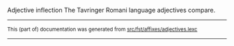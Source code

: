 Adjective inflection
The Tavringer Romani language adjectives compare.

* * *

<small>This (part of) documentation was generated from [src/fst/affixes/adjectives.lexc](https://github.com/giellalt/lang-rmu-x-testing/blob/main/src/fst/affixes/adjectives.lexc)</small>

---

